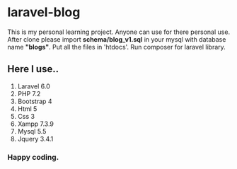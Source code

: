 # laravel-blog
This is my personal learning project. Anyone can use for there personal use.
After clone please import **schema/blog_v1.sql** in your mysql with database name **"blogs"**.
Put all the files in 'htdocs'.
Run composer for laravel library.
## Here I use..
1. Laravel 6.0
2. PHP 7.2
3. Bootstrap 4
4. Html 5
5. Css 3
6. Xampp 7.3.9
7. Mysql 5.5
8. Jquery 3.4.1
### Happy coding.
